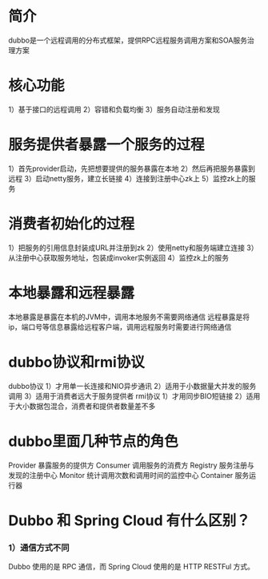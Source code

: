 # 简介
dubbo是一个远程调用的分布式框架，提供RPC远程服务调用方案和SOA服务治理方案

# 核心功能
1）基于接口的远程调用
2）容错和负载均衡
3）服务自动注册和发现

# 服务提供者暴露一个服务的过程
1）首先provider启动，先把想要提供的服务暴露在本地
2）然后再把服务暴露到远程
3）启动netty服务，建立长链接
4）连接到注册中心zk上
5）监控zk上的服务

# 消费者初始化的过程
1）把服务的引用信息封装成URL并注册到zk
2）使用netty和服务端建立连接
3）从注册中心获取服务地址，包装成invoker实例返回
4）监控zk上的服务

# 本地暴露和远程暴露
本地暴露是暴露在本机的JVM中，调用本地服务不需要网络通信
远程暴露是将ip，端口号等信息暴露给远程客户端，调用远程服务时需要进行网络通信

# dubbo协议和rmi协议
dubbo协议
1）才用单一长连接和NIO异步通讯
2）适用于小数据量大并发的服务调用
3）适用于消费者远大于服务提供者
rmi协议
1）才用同步BIO短链接
2）适用于大小数据包混合，消费者和提供者数量差不多

# dubbo里面几种节点的角色
Provider 暴露服务的提供方
Consumer 调用服务的消费方
Registry 服务注册与发现的注册中心
Monitor 统计调用次数和调用时间的监控中心
Container 服务运行器

# Dubbo 和 Spring Cloud 有什么区别？
### 1）通信方式不同
Dubbo 使用的是 RPC 通信，而 Spring Cloud 使用的是 HTTP RESTFul 方式。






